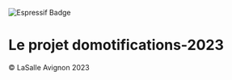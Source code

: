 ![Espressif Badge](https://img.shields.io/badge/Espressif-E7352C?logo=espressif&logoColor=fff&style=plastic)

# Le projet domotifications-2023


©️ LaSalle Avignon 2023
